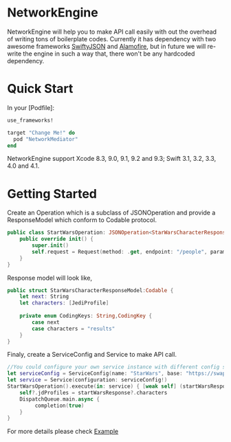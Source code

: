 # NetworkEngine
NetworkEngine will help you to make API call easily with out the overhead of writing tons of boilerplate codes. Currently it has dependency with two awesome frameworks [SwiftyJSON](https://github.com/SwiftyJSON/SwiftyJSON) and [Alamofire](https://github.com/Alamofire/Alamofire), but in future we will re-write the engine in such a way that, there won't be any hardcoded dependency.

# Quick Start

In your [Podfile]:

```ruby
use_frameworks!

target "Change Me!" do
  pod "NetworkMediator"
end
```

NetworkEngine support Xcode 8.3, 9.0, 9.1, 9.2 and 9.3; Swift 3.1,
3.2, 3.3, 4.0 and 4.1.

# Getting Started

Create an Operation which is a subclass of JSONOperation and provide a ResponseModel which conform to Codable protocol.

```swift
public class StartWarsOperation: JSONOperation<StarWarsCharacterResponseModel> {
    public override init() {
        super.init()
        self.request = Request(method: .get, endpoint: "/people", params: nil, fields: nil, body: nil)
    }
}
```

Response model will look like,

```swift
public struct StarWarsCharacterResponseModel:Codable {
    let next: String
    let characters: [JediProfile]
    
    private enum CodingKeys: String,CodingKey {
        case next
        case characters = "results"
    }
}
```
Finaly, create a ServiceConfig and Service to make API call.

```swift
//You could configure your own service instance with different config setup.
let serviceConfig = ServiceConfig(name: "StarWars", base: "https://swapi.co/api")
let service = Service(configuration: serviceConfig!)
StartWarsOperation().execute(in: service) { [weak self] (startWarsResponse, resultType) in
    self?.jdProfiles = startWarsResponse?.characters
    DispatchQueue.main.async {
         completion(true)
    }
}
```
For more details please check [Example](https://github.com/fahadHyder/Swift_NetworkEngine/tree/master/Example/Example)
